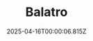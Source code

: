 ---
title: "Balatro"
id: 2379780
date: 2025-04-16T00:00:06.815Z
link: games/steam/recent/balatro
image: http://media.steampowered.com/steamcommunity/public/images/apps/2379780/b6018068070ab0e23561694c11f7950dd6f4c752.jpg
playtime_2weeks: 115
playtime_forever: 8001
playtime_windows_forever: 0
playtime_mac_forever: 192
playtime_linux_forever: 7809
playtime_deck_forever: 7809
---